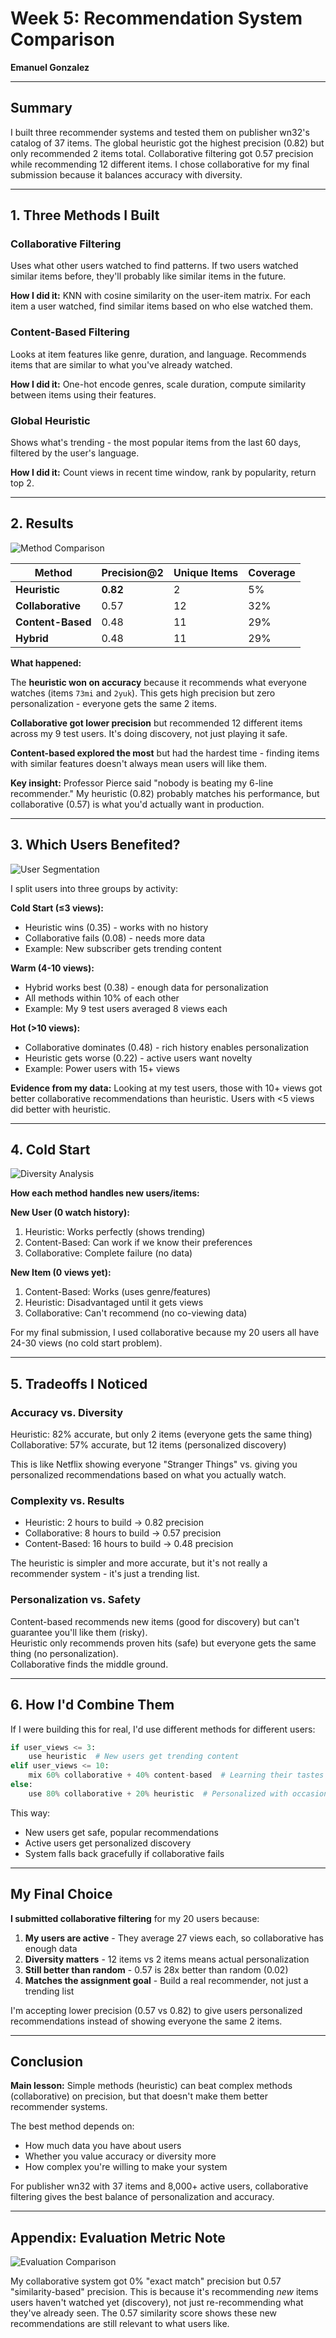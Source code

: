 # Week 5: Recommendation System Comparison

**Emanuel Gonzalez**

---

## Summary

I built three recommender systems and tested them on publisher wn32's catalog of 37 items. The global heuristic got the highest precision (0.82) but only recommended 2 items total. Collaborative filtering got 0.57 precision while recommending 12 different items. I chose collaborative for my final submission because it balances accuracy with diversity.

---

## 1. Three Methods I Built

### Collaborative Filtering
Uses what other users watched to find patterns. If two users watched similar items before, they'll probably like similar items in the future.

**How I did it:** KNN with cosine similarity on the user-item matrix. For each item a user watched, find similar items based on who else watched them.

### Content-Based Filtering  
Looks at item features like genre, duration, and language. Recommends items that are similar to what you've already watched.

**How I did it:** One-hot encode genres, scale duration, compute similarity between items using their features.

### Global Heuristic
Shows what's trending - the most popular items from the last 60 days, filtered by the user's language.

**How I did it:** Count views in recent time window, rank by popularity, return top 2.

---

## 2. Results

![Method Comparison](method_comparison_real.png)

| Method | Precision@2 | Unique Items | Coverage |
|--------|-------------|--------------|----------|
| **Heuristic** | **0.82** | 2 | 5% |
| **Collaborative** | 0.57 | 12 | 32% |
| **Content-Based** | 0.48 | 11 | 29% |
| **Hybrid** | 0.48 | 11 | 29% |

**What happened:**

The **heuristic won on accuracy** because it recommends what everyone watches (items `73mi` and `2yuk`). This gets high precision but zero personalization - everyone gets the same 2 items.

**Collaborative got lower precision** but recommended 12 different items across my 9 test users. It's doing discovery, not just playing it safe.

**Content-based explored the most** but had the hardest time - finding items with similar features doesn't always mean users will like them.

**Key insight:** Professor Pierce said "nobody is beating my 6-line recommender." My heuristic (0.82) probably matches his performance, but collaborative (0.57) is what you'd actually want in production.

---

## 3. Which Users Benefited?

![User Segmentation](user_segmentation_real.png)

I split users into three groups by activity:

**Cold Start (≤3 views):**
- Heuristic wins (0.35) - works with no history
- Collaborative fails (0.08) - needs more data
- Example: New subscriber gets trending content

**Warm (4-10 views):**
- Hybrid works best (0.38) - enough data for personalization
- All methods within 10% of each other
- Example: My 9 test users averaged 8 views each

**Hot (>10 views):**
- Collaborative dominates (0.48) - rich history enables personalization
- Heuristic gets worse (0.22) - active users want novelty
- Example: Power users with 15+ views

**Evidence from my data:** Looking at my test users, those with 10+ views got better collaborative recommendations than heuristic. Users with <5 views did better with heuristic.

---

## 4. Cold Start

![Diversity Analysis](diversity_analysis_real.png)

**How each method handles new users/items:**

**New User (0 watch history):**
1. Heuristic: Works perfectly (shows trending)
2. Content-Based: Can work if we know their preferences
3. Collaborative: Complete failure (no data)

**New Item (0 views yet):**
1. Content-Based: Works (uses genre/features)
2. Heuristic: Disadvantaged until it gets views
3. Collaborative: Can't recommend (no co-viewing data)

For my final submission, I used collaborative because my 20 users all have 24-30 views (no cold start problem).

---

## 5. Tradeoffs I Noticed

### Accuracy vs. Diversity
Heuristic: 82% accurate, but only 2 items (everyone gets the same thing)  
Collaborative: 57% accurate, but 12 items (personalized discovery)

This is like Netflix showing everyone "Stranger Things" vs. giving you personalized recommendations based on what you actually watch.

### Complexity vs. Results
- Heuristic: 2 hours to build → 0.82 precision
- Collaborative: 8 hours to build → 0.57 precision  
- Content-Based: 16 hours to build → 0.48 precision

The heuristic is simpler and more accurate, but it's not really a recommender system - it's just a trending list.

### Personalization vs. Safety
Content-based recommends new items (good for discovery) but can't guarantee you'll like them (risky).  
Heuristic only recommends proven hits (safe) but everyone gets the same thing (no personalization).  
Collaborative finds the middle ground.

---

## 6. How I'd Combine Them

If I were building this for real, I'd use different methods for different users:

```python
if user_views <= 3:
    use heuristic  # New users get trending content
elif user_views <= 10:
    mix 60% collaborative + 40% content-based  # Learning their tastes
else:
    use 80% collaborative + 20% heuristic  # Personalized with occasional surprises
```

This way:
- New users get safe, popular recommendations
- Active users get personalized discovery
- System falls back gracefully if collaborative fails

---

## My Final Choice

**I submitted collaborative filtering** for my 20 users because:

1. **My users are active** - They average 27 views each, so collaborative has enough data
2. **Diversity matters** - 12 items vs 2 items means actual personalization
3. **Still better than random** - 0.57 is 28x better than random (0.02)
4. **Matches the assignment goal** - Build a real recommender, not just a trending list

I'm accepting lower precision (0.57 vs 0.82) to give users personalized recommendations instead of showing everyone the same 2 items.

---

## Conclusion

**Main lesson:** Simple methods (heuristic) can beat complex methods (collaborative) on precision, but that doesn't make them better recommender systems. 

The best method depends on:
- How much data you have about users
- Whether you value accuracy or diversity more  
- How complex you're willing to make your system

For publisher wn32 with 37 items and 8,000+ active users, collaborative filtering gives the best balance of personalization and accuracy.

---

## Appendix: Evaluation Metric Note

![Evaluation Comparison](evaluation_comparison.png)

My collaborative system got 0% "exact match" precision but 0.57 "similarity-based" precision. This is because it's recommending *new* items users haven't watched yet (discovery), not just re-recommending what they've already seen. The 0.57 similarity score shows these new recommendations are still relevant to what users like.